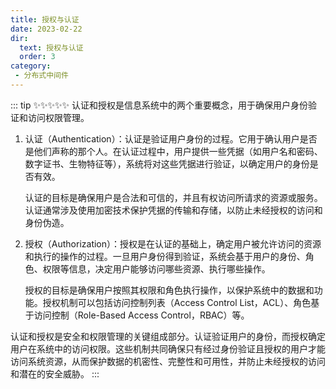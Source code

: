 ```yaml
---
title: 授权与认证
date: 2023-02-22
dir:
  text: 授权与认证
  order: 3
category:
 - 分布式中间件
---
```

<!-- more -->

::: tip ✨✨✨✨✨
认证和授权是信息系统中的两个重要概念，用于确保用户身份验证和访问权限管理。

1. 认证（Authentication）：认证是验证用户身份的过程。它用于确认用户是否是他们声称的那个人。在认证过程中，用户提供一些凭据（如用户名和密码、数字证书、生物特征等），系统将对这些凭据进行验证，以确定用户的身份是否有效。

   认证的目标是确保用户是合法和可信的，并且有权访问所请求的资源或服务。认证通常涉及使用加密技术保护凭据的传输和存储，以防止未经授权的访问和身份伪造。

2. 授权（Authorization）：授权是在认证的基础上，确定用户被允许访问的资源和执行的操作的过程。一旦用户身份得到验证，系统会基于用户的身份、角色、权限等信息，决定用户能够访问哪些资源、执行哪些操作。

   授权的目标是确保用户按照其权限和角色执行操作，以保护系统中的数据和功能。授权机制可以包括访问控制列表（Access Control List，ACL）、角色基于访问控制（Role-Based Access Control，RBAC）等。

认证和授权是安全和权限管理的关键组成部分。认证验证用户的身份，而授权确定用户在系统中的访问权限。这些机制共同确保只有经过身份验证且授权的用户才能访问系统资源，从而保护数据的机密性、完整性和可用性，并防止未经授权的访问和潜在的安全威胁。
:::
